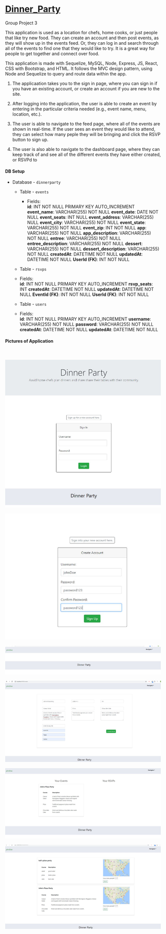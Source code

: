 # <a href="https://rocky-meadow-16617.herokuapp.com/">Dinner_Party </a>
Group Project 3

This application is used as a location for chefs, home cooks, or just people that like try new food.  They can create an account and then post events, as they will show up in the events feed.  Or, they can log in and search through all of the events to find one that they would like to try.  It is a great way for people to get together and connect over food.

This application is made with Sequelize, MySQL, Node, Express, JS, React, CSS with Bootstrap, and HTML. It follows the MVC design pattern, using Node and Sequelize to query and route data within the app.

1.  The applicaation takes you to the sign in page, where you can sign in if you have an existing account, or create an account if you are new to the site.

2.  After logging into the application, the user is able to create an event by entering in the particular criteria needed (e.g., event name, menu, location, etc.).

3.  The user is able to navigate to the feed page, where all of the events are shown in real-time.  If the user sees an event they would like to attend, they can select how many peple they will be bringing and click the RSVP button to sign up.

4.  The user is also able to navigate to the dashboard page, where they can keep track of and see all of the different events they have either created, or RSVPd to


#### DB Setup

 * Database - `dinnerparty`
   * Table - `events`
     * Fields:   
        **id**: INT NOT NULL PRIMARY KEY AUTO_INCREMENT
        **event_name**: VARCHAR(255) NOT NULL
        **event_date**: DATE NOT NULL
        **event_seats**: INT NULL
        **event_address**: VARCHAR(255) NULL
        **event_city**: VARCHAR(255) NOT NULL
        **event_state**: VARCHAR(255) NOT NULL
        **event_zip**: INT NOT NULL
        **app**: VARCHAR(255) NOT NULL
        **app_description**: VARCHAR(255) NOT NULL
        **entree**: VARCHAR(255) NOT NULL
        **entree_description**: VARCHAR(255) NOT NULL
        **dessert**: VARCHAR(255) NOT NULL
        **dessert_description**: VARCHAR(255) NOT NULL
        **createdAt**: DATETIME NOT NULL
        **updatedAt**: DATETIME NOT NULL
        **UserId (FK)**: INT NOT NULL

    * Table - `rsvps`
     * Fields:   
        **id**: INT NOT NULL PRIMARY KEY AUTO_INCREMENT
        **rsvp_seats**: INT
        **createdAt**: DATETIME NOT NULL
        **updatedAt**: DATETIME NOT NULL
        **EventId (FK)**: INT NOT NULL
        **UserId (FK)**: INT NOT NULL

    * Table - `users`
     * Fields:   
        **id**: INT NOT NULL PRIMARY KEY AUTO_INCREMENT
        **username**: VARCHAR(255) NOT NULL
        **password**: VARCHAR(255) NOT NULL
        **createdAt**: DATETIME NOT NULL
        **updatedAt**: DATETIME NOT NULL



#### Pictures of Application

<br><br>
<img src='./client/Pics/dinnertparty1.JPG'>
<br><br>
<img src='./client/Pics/dinnertparty2.JPG'>
<br><br>
<img src='./client/Pics/dinnertparty3.JPG'>
<br><br>
<img src='./client/Pics/dinnertparty4.JPG'>
<br><br>
<img src='./client/Pics/dinnertparty6.JPG'>
<br><br>
<img src='./client/Pics/dinnertparty7.JPG'>
